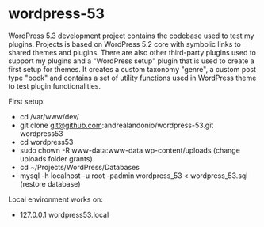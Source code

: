 # wordpress-53
WordPress 5.3 development project contains the codebase used to test my plugins. Projects is based on WordPress 5.2 core with symbolic links to shared themes and plugins. There are also other third-party plugins used to support my plugins and a "WordPress setup" plugin that is used to create a first setup for themes. It creates a custom taxonomy "genre", a custom post type "book" and contains a set of utility functions used in WordPress theme to test plugin functionalities.

First setup:
* cd /var/www/dev/
* git clone git@github.com:andrealandonio/wordpress-53.git wordpress53
* cd wordpress53
* sudo chown -R www-data:www-data wp-content/uploads (change uploads folder grants)
* cd ~/Projects/WordPress/Databases
* mysql -h localhost -u root -padmin wordpress_53 < wordpress_53.sql (restore database)

Local environment works on:
* 127.0.0.1   wordpress53.local
